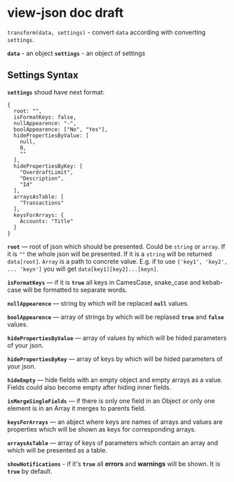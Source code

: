# view-json doc draft

`transform(data, settings)` - convert `data` according with converting `settings`.

**`data`** - an object
**`settings`** - an object of settings

## Settings Syntax

**`settings`** shoud have next format:

```
{
  root: "",
  isFormatKeys: false,
  nullAppearence: "-",
  boolAppearence: ["No", "Yes"],
  hidePropertiesByValue: [
    null,
    0,
    ""
  ],
  hidePropertiesByKey: [
    "OverdraftLimit",
    "Description",
    "Id"
  ],
  arraysAsTable: [
    "Transactions"
  ],
  keysForArrays: {
    Accounts: "Title"
  }
}
```

**`root`** — root of json which should be presented. Could be `string` or `array`. If it is `""` the whole json will be presented. If it is a `string` will be returned `data[root]`. `Array` is a path to concrete value. E.g. if to use `['key1', 'key2', ... 'keyn']` you will get `data[key1][key2]...[keyn]`.

**`isFormatKeys`** — if it is **`true`** all keys in CamesCase, snake_case and kebab-case will be formatted to separate words.

**`nullAppearence`** — string by which will be replaced **`null`** values.

**`boolAppearence`** — array of strings by which will be replased **`true`** and **`false`** values.

**`hidePropertiesByValue`** — array of values by which will be hided parameters of your json.

**`hidePropertiesByKey`** — array of keys by which will be hided parameters of your json.

**`hideEmpty`** — hide fields with an empty object and empty arrays as a value. Fields could also become empty after hiding inner fields.

**`isMergeSingleFields`** — if there is only one field in an Object or only one element is in an Array it merges to parents field.

**`keysForArrays`** — an abject where keys are names of arrays and values are properties which will be shown as keys for corresponding arrays.

**`arraysAsTable`** — array of keys of parameters which contain an array and which will be presented as a table.

**`showNotifications`** - if it's **`true`** all **errors** and **warnings** will be shown. It is **`true`** by default.
